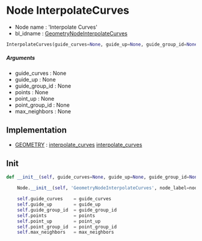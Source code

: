 # Node InterpolateCurves

- Node name : 'Interpolate Curves'
- bl_idname : [GeometryNodeInterpolateCurves](https://docs.blender.org/api/current/bpy.types.GeometryNodeInterpolateCurves.html)


``` python
InterpolateCurves(guide_curves=None, guide_up=None, guide_group_id=None, points=None, point_up=None, point_group_id=None, max_neighbors=None, node_label=None, node_color=None)
```
##### Arguments

- guide_curves : None
- guide_up : None
- guide_group_id : None
- points : None
- point_up : None
- point_group_id : None
- max_neighbors : None

## Implementation

- [GEOMETRY](/docs/GeoNodes/socket_GEOMETRY.md) : [interpolate_curves](/docs/GeoNodes/socket_GEOMETRY.md#interpolate_curves) [interpolate_curves](/docs/GeoNodes/socket_GEOMETRY.md#interpolate_curves)

## Init

``` python
def __init__(self, guide_curves=None, guide_up=None, guide_group_id=None, points=None, point_up=None, point_group_id=None, max_neighbors=None, node_label=None, node_color=None):

    Node.__init__(self, 'GeometryNodeInterpolateCurves', node_label=node_label, node_color=node_color)

    self.guide_curves    = guide_curves
    self.guide_up        = guide_up
    self.guide_group_id  = guide_group_id
    self.points          = points
    self.point_up        = point_up
    self.point_group_id  = point_group_id
    self.max_neighbors   = max_neighbors
```
